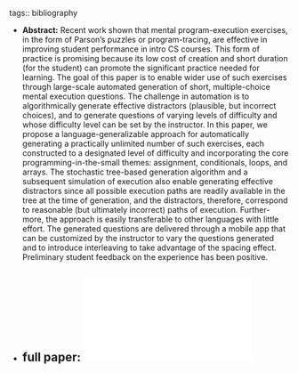 tags:: bibliography

- **Abstract:** Recent work shown that mental program-execution exercises, in the form of Parson’s puzzles or program-tracing, are effective in improving student performance in intro CS courses. This form of practice is promising because its low cost of creation and short duration (for the student) can promote the significant practice needed for learning. The goal of this paper is to enable wider use of such exercises through large-scale automated generation of short, multiple-choice mental execution questions. The challenge in automation is to algorithmically generate effective distractors (plausible, but incorrect choices), and to generate questions of varying levels of difficulty and whose difficulty level can be set by the instructor. In this paper, we propose a language-generalizable approach for automatically generating a practically unlimited number of such exercises, each constructed to a designated level of difficulty and incorporating the core programming-in-the-small themes: assignment, conditionals, loops, and arrays. The stochastic tree-based generation algorithm and a subsequent simulation of execution also enable generating effective distractors since all possible execution paths are readily available in the tree at the time of generation, and the distractors, therefore, correspond to reasonable (but ultimately incorrect) paths of execution. Further- more, the approach is easily transferable to other languages with little effort. The generated questions are delivered through a mobile app that can be customized by the instructor to vary the questions generated and to introduce interleaving to take advantage of the spacing effect. Preliminary student feedback on the experience has been positive.
- full paper: ![local copy](../assets/generate-tracing-exercises_1677659338574_0.pdf)
	-